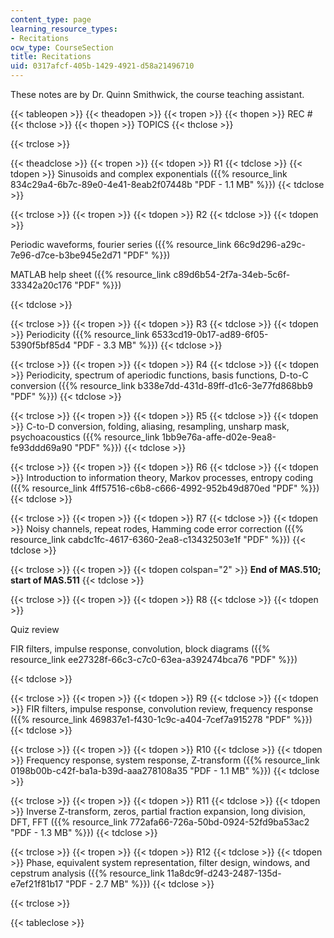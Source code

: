 ```yaml
---
content_type: page
learning_resource_types:
- Recitations
ocw_type: CourseSection
title: Recitations
uid: 0317afcf-405b-1429-4921-d58a21496710
---
```


These notes are by Dr. Quinn Smithwick, the course teaching assistant.

{{< tableopen >}}
{{< theadopen >}}
{{< tropen >}}
{{< thopen >}}
REC #
{{< thclose >}}
{{< thopen >}}
TOPICS
{{< thclose >}}

{{< trclose >}}

{{< theadclose >}}
{{< tropen >}}
{{< tdopen >}}
R1
{{< tdclose >}}
{{< tdopen >}}
Sinusoids and complex exponentials ({{% resource_link 834c29a4-6b7c-89e0-4e41-8eab2f07448b "PDF - 1.1 MB" %}})
{{< tdclose >}}

{{< trclose >}}
{{< tropen >}}
{{< tdopen >}}
R2
{{< tdclose >}}
{{< tdopen >}}


Periodic waveforms, fourier series ({{% resource_link 66c9d296-a29c-7e96-d7ce-b3be945e2d71 "PDF" %}})

MATLAB help sheet ({{% resource_link c89d6b54-2f7a-34eb-5c6f-33342a20c176 "PDF" %}})


{{< tdclose >}}

{{< trclose >}}
{{< tropen >}}
{{< tdopen >}}
R3
{{< tdclose >}}
{{< tdopen >}}
Periodicity ({{% resource_link 6533cd19-0b17-ad89-6f05-5390f5bf85d4 "PDF - 3.3 MB" %}})
{{< tdclose >}}

{{< trclose >}}
{{< tropen >}}
{{< tdopen >}}
R4
{{< tdclose >}}
{{< tdopen >}}
Periodicity, spectrum of aperiodic functions, basis functions, D-to-C conversion ({{% resource_link b338e7dd-431d-89ff-d1c6-3e77fd868bb9 "PDF" %}})
{{< tdclose >}}

{{< trclose >}}
{{< tropen >}}
{{< tdopen >}}
R5
{{< tdclose >}}
{{< tdopen >}}
C-to-D conversion, folding, aliasing, resampling, unsharp mask, psychoacoustics ({{% resource_link 1bb9e76a-affe-d02e-9ea8-fe93ddd69a90 "PDF" %}})
{{< tdclose >}}

{{< trclose >}}
{{< tropen >}}
{{< tdopen >}}
R6
{{< tdclose >}}
{{< tdopen >}}
Introduction to information theory, Markov processes, entropy coding ({{% resource_link 4ff57516-c6b8-c666-4992-952b49d870ed "PDF" %}})
{{< tdclose >}}

{{< trclose >}}
{{< tropen >}}
{{< tdopen >}}
R7
{{< tdclose >}}
{{< tdopen >}}
Noisy channels, repeat rodes, Hamming code error correction ({{% resource_link cabdc1fc-4617-6360-2ea8-c13432503e1f "PDF" %}})
{{< tdclose >}}

{{< trclose >}}
{{< tropen >}}
{{< tdopen colspan="2" >}}
**End of MAS.510; start of MAS.511**
{{< tdclose >}}

{{< trclose >}}
{{< tropen >}}
{{< tdopen >}}
R8
{{< tdclose >}}
{{< tdopen >}}


Quiz review

FIR filters, impulse response, convolution, block diagrams ({{% resource_link ee27328f-66c3-c7c0-63ea-a392474bca76 "PDF" %}})


{{< tdclose >}}

{{< trclose >}}
{{< tropen >}}
{{< tdopen >}}
R9
{{< tdclose >}}
{{< tdopen >}}
FIR filters, impulse response, convolution review, frequency response ({{% resource_link 469837e1-f430-1c9c-a404-7cef7a915278 "PDF" %}})
{{< tdclose >}}

{{< trclose >}}
{{< tropen >}}
{{< tdopen >}}
R10
{{< tdclose >}}
{{< tdopen >}}
Frequency response, system response, Z-transform ({{% resource_link 0198b00b-c42f-ba1a-b39d-aaa278108a35 "PDF - 1.1 MB" %}})
{{< tdclose >}}

{{< trclose >}}
{{< tropen >}}
{{< tdopen >}}
R11
{{< tdclose >}}
{{< tdopen >}}
Inverse Z-transform, zeros, partial fraction expansion, long division, DFT, FFT ({{% resource_link 772afa66-726a-50bd-0924-52fd9ba53ac2 "PDF - 1.3 MB" %}})
{{< tdclose >}}

{{< trclose >}}
{{< tropen >}}
{{< tdopen >}}
R12
{{< tdclose >}}
{{< tdopen >}}
Phase, equivalent system representation, filter design, windows, and cepstrum analysis ({{% resource_link 11a8dc9f-d243-2487-135d-e7ef21f81b17 "PDF - 2.7 MB" %}})
{{< tdclose >}}

{{< trclose >}}

{{< tableclose >}}